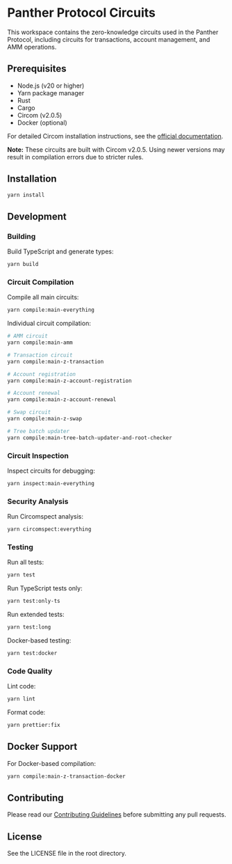 # Panther Protocol Circuits

This workspace contains the zero-knowledge circuits used in the Panther Protocol, including circuits for transactions, account management, and AMM operations.

## Prerequisites

- Node.js (v20 or higher)
- Yarn package manager
- Rust
- Cargo
- Circom (v2.0.5)
- Docker (optional)

For detailed Circom installation instructions, see the [official documentation](https://docs.circom.io/getting-started/installation/).

**Note:** These circuits are built with Circom v2.0.5. Using newer versions may result in compilation errors due to stricter rules.

## Installation

```bash
yarn install
```

## Development

### Building

Build TypeScript and generate types:
```bash
yarn build
```

### Circuit Compilation

Compile all main circuits:
```bash
yarn compile:main-everything
```

Individual circuit compilation:
```bash
# AMM circuit
yarn compile:main-amm

# Transaction circuit
yarn compile:main-z-transaction

# Account registration
yarn compile:main-z-account-registration

# Account renewal
yarn compile:main-z-account-renewal

# Swap circuit
yarn compile:main-z-swap

# Tree batch updater
yarn compile:main-tree-batch-updater-and-root-checker
```

### Circuit Inspection

Inspect circuits for debugging:
```bash
yarn inspect:main-everything
```

### Security Analysis

Run Circomspect analysis:
```bash
yarn circomspect:everything
```

### Testing

Run all tests:
```bash
yarn test
```

Run TypeScript tests only:
```bash
yarn test:only-ts
```

Run extended tests:
```bash
yarn test:long
```

Docker-based testing:
```bash
yarn test:docker
```

### Code Quality

Lint code:
```bash
yarn lint
```

Format code:
```bash
yarn prettier:fix
```

## Docker Support

For Docker-based compilation:
```bash
yarn compile:main-z-transaction-docker
```

## Contributing

Please read our [Contributing Guidelines](../CONTRIBUTING.md) before submitting any pull requests.

## License

See the LICENSE file in the root directory.

